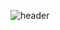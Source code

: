 ![header](https://capsule-render.vercel.app/api?type=waving&height=350&section=header&text=Welcome-nl-&desc=tjtmddk720's%20Github&descSize=25&fontSize=90&descAlign=70&fontAlignY=45&animation=blink&color=c7d3ef)
